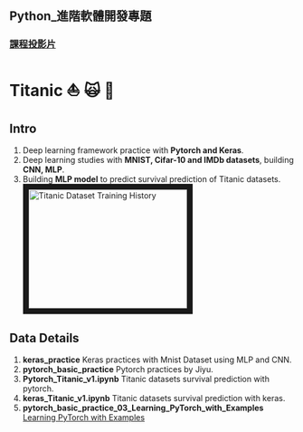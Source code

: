 ## Python_進階軟體開發專題

### [課程投影片](https://ppt.cc/fjoJ2x)

# Titanic :boat: :scream_cat: :rose: 

## Intro
1. Deep learning framework practice with **Pytorch and Keras**.
2. Deep learning studies with **MNIST, Cifar-10 and IMDb datasets**, building **CNN, MLP**.
3. Building **MLP model** to predict survival prediction of Titanic datasets.
<br><img src="https://github.com/NTU-CSX-Project/R01228016/blob/master/Titanic/train_show.JPG" 
alt="Titanic Dataset Training History" width="280" height="210" border="10" /></a><br>

## Data Details
1. **keras_practice** Keras practices with Mnist Dataset using MLP and CNN.
2. **pytorch_basic_practice** Pytorch practices by Jiyu.
3. **Pytorch_Titanic_v1.ipynb** Titanic datasets survival prediction with pytorch.
4. **keras_Titanic_v1.ipynb** Titanic datasets survival prediction with keras.
5. **pytorch_basic_practice_03_Learning_PyTorch_with_Examples** [Learning PyTorch with Examples](http://pytorch.org/tutorials/beginner/pytorch_with_examples.html)